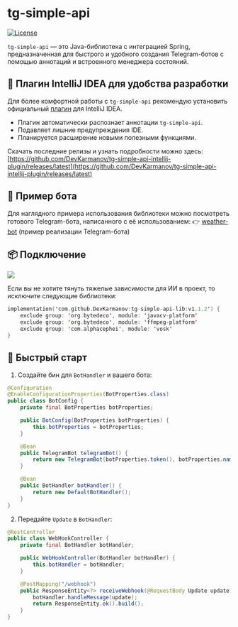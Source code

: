 # tg-simple-api

[![License](https://img.shields.io/github/license/DevKarmanov/tg-simple-api-lib)](LICENSE)

`tg-simple-api` — это Java-библиотека с интеграцией Spring, предназначенная для быстрого и удобного создания Telegram-ботов с помощью аннотаций и встроенного менеджера состояний.

## 🧩 Плагин IntelliJ IDEA для удобства разработки

Для более комфортной работы с `tg-simple-api` рекомендую установить официальный [плагин](https://github.com/DevKarmanov/tg-simple-api-intellij-plugin) для IntelliJ IDEA.

- Плагин автоматически распознает аннотации `tg-simple-api`.
- Подавляет лишние предупреждения IDE.
- Планируется расширение новыми полезными функциями.

Скачать последние релизы и узнать подробности можно здесь:  
[https://github.com/DevKarmanov/tg-simple-api-intellij-plugin/releases/latest](https://github.com/DevKarmanov/tg-simple-api-intellij-plugin/releases/latest)

## 🧪 Пример бота
Для наглядного примера использования библиотеки можно посмотреть готового Telegram-бота, написанного с её использованием:
👉 [weather-bot](https://github.com/DevKarmanov/weather-bot) (пример реализации Telegram-бота)

## 📦 Подключение

[![](https://jitpack.io/v/DevKarmanov/tg-simple-api-lib.svg)](https://jitpack.io/#DevKarmanov/tg-simple-api-lib)

Если вы не хотите тянуть тяжелые зависимости для ИИ в проект, то исключите следующие библиотеки:
```Kotlin DSL
implementation('com.github.DevKarmanov:tg-simple-api-lib:v1.1.2') {
    exclude group: 'org.bytedeco', module: 'javacv-platform'
    exclude group: 'org.bytedeco', module: 'ffmpeg-platform'
    exclude group: 'com.alphacephei', module: 'vosk'
}
```

## 🚀 Быстрый старт

1. Создайте бин для `BotHandler` и вашего бота:
    

```java
@Configuration
@EnableConfigurationProperties(BotProperties.class)
public class BotConfig {
    private final BotProperties botProperties;

    public BotConfig(BotProperties botProperties) {
        this.botProperties = botProperties;
    }

    @Bean
    public TelegramBot telegramBot() {
        return new TelegramBot(botProperties.token(), botProperties.name(), botProperties.webHookPath());
    }

    @Bean
    public BotHandler botHandler() {
        return new DefaultBotHandler();
    }
}
```

2. Передайте `Update` в `BotHandler`:
    

```java
@RestController
public class WebHookController {
    private final BotHandler botHandler;

    public WebHookController(BotHandler botHandler) {
        this.botHandler = botHandler;
    }

    @PostMapping("/webhook")
    public ResponseEntity<?> receiveWebhook(@RequestBody Update update) {
        botHandler.handleMessage(update);
        return ResponseEntity.ok().build();
    }
}
```

